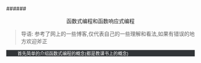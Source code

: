 ######<center> 函数式编程和函数响应式编程</center>

> 导语: 参考了网上的一些博客,仅代表自己的一些理解和看法,如果有错误的地方欢迎斧正

<div style = "background:#313437;color:#fff;font-size:12px;text-indent: 30px;">
    <p>
         首先简单的介绍函数式编程的概念(都是教课书上的概念)
    </p>
</div>


